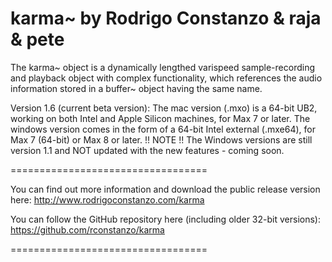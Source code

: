 karma~ by Rodrigo Constanzo & raja & pete
==================================

The karma~ object is a dynamically lengthed varispeed sample-recording and playback object with complex functionality, which references the audio information stored in a buffer~ object having the same name.

Version 1.6 (current beta version):
The mac version (.mxo) is a 64-bit UB2, working on both Intel and Apple Silicon machines, for Max 7 or later. The windows version comes in the form of a 64-bit Intel external (.mxe64), for Max 7 (64-bit) or Max 8 or later.
!! NOTE !! The Windows versions are still version 1.1 and NOT updated with the new features - coming soon.


==================================

You can find out more information and download the public release version here:
http://www.rodrigoconstanzo.com/karma

You can follow the GitHub repository here (including older 32-bit versions):
https://github.com/rconstanzo/karma

==================================

